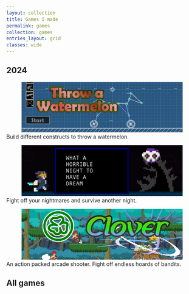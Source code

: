 ```yaml
---
layout: collection
title: Games I made
permalink: games
collection: games
entries_layout: grid
classes: wide
---
```


## 2024

<figure class="half" style="margin-bottom:0"><a href="/throw-a-watermelon"><img src="/assets/images/games/watermelon/thumbnail.png"></a></figure> 
<p style="margin-top:0">Build different constructs to throw a watermelon.</p>

<figure class="half" style="margin-bottom:0"><a href="/dream"><img src="/assets/images/games/dream/thumbnail.png"></a></figure> 
<p style="margin-top:0">Fight off your nightmares and survive another night.</p>

<figure class="half" style="margin-bottom:0"><a href="/clover"><img src="/assets/images/games/clover/thumbnail.png"></a></figure> 
<p style="margin-top:0">An action packed arcade shooter. Fight off endless hoards of bandits.</p>


## All games
